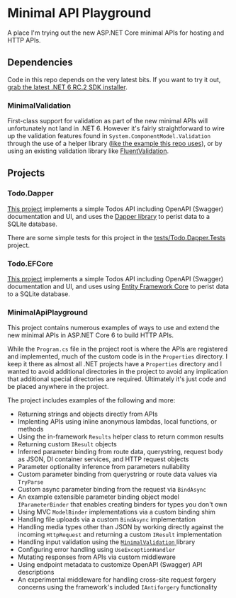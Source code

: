 # Minimal API Playground
A place I'm trying out the new ASP.NET Core minimal APIs for hosting and HTTP APIs.

## Dependencies
Code in this repo depends on the very latest bits. If you want to try it out, [grab the latest .NET 6 RC.2 SDK installer](https://dotnet.microsoft.com/download/dotnet/6.0).

### MinimalValidation
First-class support for validation as part of the new minimal APIs will unfortunately not land in .NET 6. However it's fairly straightforward to wire up the validation features found in `System.ComponentModel.Validation` through the use of a helper library ([like the example this repo uses](https://github.com/DamianEdwards/MinimalValidation)), or by using an existing validation library like [FluentValidation](https://fluentvalidation.net/).

## Projects

### Todo.Dapper
[This project](tree/main/src/Todo.Dapper) implements a simple Todos API including OpenAPI (Swagger) documentation and UI, and uses the [Dapper library](https://dapperlib.github.io/Dapper/) to perist data to a SQLite database.

There are some simple tests for this project in the [tests/Todo.Dapper.Tests](tree/main/tests/Todo.Dapper.Tests) project.

### Todo.EFCore
[This project](tree/main/src/Todo.EFCore) implements a simple Todos API including OpenAPI (Swagger) documentation and UI, and uses  using [Entity Framework Core](https://docs.microsoft.com/en-us/ef/core/) to perist data to a SQLite database.

### MinimalApiPlayground
This project contains numerous examples of ways to use and extend the new minimal APIs in ASP.NET Core 6 to build HTTP APIs.

While the `Program.cs` file in the project root is where the APIs are registered and implemented, much of the custom code is in the `Properties` directory. I keep it there as almost all .NET projects have a `Properties` directory and I wanted to avoid additional directories in the project to avoid any implication that additional special directories are required. Ultimately it's just code and be placed anywhere in the project.

The project includes examples of the following and more:
- Returning strings and objects directly from APIs
- Implenting APIs using inline anonymous lambdas, local functions, or methods 
- Using the in-framework `Results` helper class to return common results
- Returning custom `IResult` objects
- Inferred parameter binding from route data, querystring, request body as JSON, DI container services, and HTTP request objects
- Parameter optionality inference from parameters nullability
- Custom parameter binding from querystring or route data values via `TryParse`
- Custom async parameter binding from the request via `BindAsync`
- An example extensible parameter binding object model `IParameterBinder` that enables creating binders for types you don't own
- Using MVC `ModelBinder` implementations via a custom binding shim
- Handling file uploads via a custom `BindAsync` implementation
- Handling media types other than JSON by working directly against the incoming `HttpRequest` and returning a custom `IResult` implementation
- Handling input validation using the [`MinimalValidation` ](https://github.com/DamianEdwards/MinimalValidation)library
- Configuring error handling using `UseExceptionHandler`
- Mutating responses from APIs via custom middleware
- Using endpoint metadata to customize OpenAPI (Swagger) API descriptions
- An experimental middleware for handling cross-site request forgery concerns using the framework's included `IAntiforgery` functionality